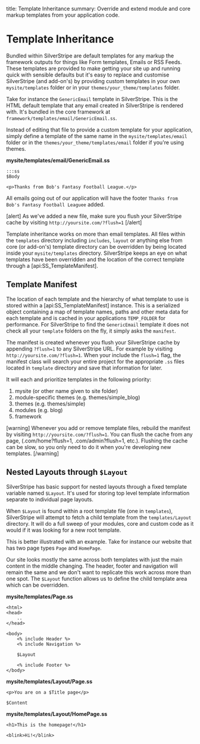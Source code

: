 title: Template Inheritance
summary: Override and extend module and core markup templates from your application code.

# Template Inheritance

Bundled within SilverStripe are default templates for any markup the framework outputs for things like Form templates,
Emails or RSS Feeds. These templates are provided to make getting your site up and running quick with sensible defaults 
but it's easy to replace and customise SilverStripe (and add-on's) by providing custom templates in your own 
`mysite/templates` folder or in your `themes/your_theme/templates` folder.

Take for instance the `GenericEmail` template in SilverStripe. This is the HTML default template that any email created 
in SilverStripe is rendered with. It's bundled in the core framework at `framework/templates/email/GenericEmail.ss`. 

Instead of editing that file to provide a custom template for your application, simply define a template of the same 
name in the `mysite/templates/email` folder or in the `themes/your_theme/templates/email` folder if you're using themes. 

**mysite/templates/email/GenericEmail.ss**
	
	:::ss
	$Body

	<p>Thanks from Bob's Fantasy Football League.</p>

All emails going out of our application will have the footer `Thanks from Bob's Fantasy Football Leaguee` added.

[alert]
As we've added a new file, make sure you flush your SilverStripe cache by visiting `http://yoursite.com/?flush=1`
[/alert]

Template inheritance works on more than email templates. All files within the `templates` directory including `includes`, 
`layout` or anything else from core (or add-on's) template directory can be overridden by being located inside your 
`mysite/templates` directory. SilverStripe keeps an eye on what templates have been overridden and the location of the
correct template through a [api:SS_TemplateManifest].

## Template Manifest

The location of each template and the hierarchy of what template to use is stored within a [api:SS_TemplateManifest] 
instance. This is a serialized object containing a map of template names, paths and other meta data for each template 
and is cached in your applications `TEMP_FOLDER` for performance. For SilverStripe to find the `GenericEmail` template 
it does not check all your `template` folders on the fly, it simply asks the `manifest`. 

The manifest is created whenever you flush your SilverStripe cache by appending `?flush=1` to any SilverStripe URL. For
example by visiting `http://yoursite.com/?flush=1`. When your include the `flush=1` flag, the manifest class will search 
your entire project for the appropriate `.ss` files located in `template` directory and save that information for later.

It will each and prioritize templates in the following priority:

1. mysite (or other name given to site folder)
2. module-specific themes (e.g. themes/simple_blog)
3. themes (e.g. themes/simple)
4. modules  (e.g. blog)
5. framework

[warning]
Whenever you add or remove template files, rebuild the manifest by visiting `http://yoursite.com/?flush=1`. You can 
flush the cache from any page, (.com/home?flush=1, .com/admin?flush=1, etc.). Flushing the cache can be slow, so you 
only need to do it when you're developing new templates.
[/warning]

## Nested Layouts through `$Layout`

SilverStripe has basic support for nested layouts through a fixed template variable named `$Layout`. It's used for 
storing top level template information separate to individual page layouts.

When `$Layout` is found within a root template file (one in `templates`), SilverStripe will attempt to fetch a child 
template from the `templates/Layout` directory. It will do a full sweep of your modules, core and custom code as it 
would if it was looking for a new root template.

This is better illustrated with an example. Take for instance our website that has two page types `Page` and `HomePage`.

Our site looks mostly the same across both templates with just the main content in the middle changing. The header, 
footer and navigation will remain the same and we don't want to replicate this work across more than one spot. The 
`$Layout` function allows us to define the child template area which can be overridden.

**mysite/templates/Page.ss**

	<html>
	<head>
		..
	</head>
	
	<body>
		<% include Header %>
		<% include Navigation %>

		$Layout

		<% include Footer %>
	</body>

**mysite/templates/Layout/Page.ss**

	<p>You are on a $Title page</p>

	$Content

**mysite/templates/Layout/HomePage.ss**

	<h1>This is the homepage!</h1>

	<blink>Hi!</blink>


